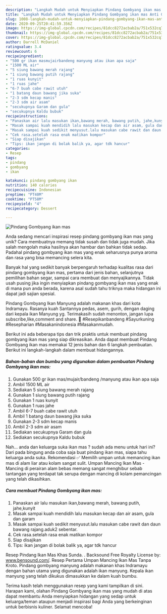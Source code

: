 ```yaml
---
description: "Langkah Mudah untuk Menyiapkan Pindang Gombyang ikan mas Anti Gagal"
title: "Langkah Mudah untuk Menyiapkan Pindang Gombyang ikan mas Anti Gagal"
slug: 1008-langkah-mudah-untuk-menyiapkan-pindang-gombyang-ikan-mas-anti-gagal
date: 2020-09-25T20:41:59.356Z
image: https://img-global.cpcdn.com/recipes/81dcc8272acbab2a/751x532cq70/pindang-gombyang-ikan-mas-foto-resep-utama.jpg
thumbnail: https://img-global.cpcdn.com/recipes/81dcc8272acbab2a/751x532cq70/pindang-gombyang-ikan-mas-foto-resep-utama.jpg
cover: https://img-global.cpcdn.com/recipes/81dcc8272acbab2a/751x532cq70/pindang-gombyang-ikan-mas-foto-resep-utama.jpg
author: Darrell McDaniel
ratingvalue: 3.4
reviewcount: 6
recipeingredient:
- "500 gr ikan masmujairbandeng manyung atau ikan apa saja"
- "1500 ML air"
- "5 siung bawang merah rajang"
- "1 siung bawang putih rajang"
- "1 ruas kunyit"
- "1 ruas jahe"
- "6-7 buah cabe rawit utuh"
- "1 batang daun bawang jika suka"
- "2-3 sdm kecap manis"
- "2-3 sdm air asam"
- "secukupnya Garam dan gula"
- "secukupnya Kaldu bubuk"
recipeinstructions:
- "Panaskan air lalu masukan ikan,bawang merah, bawang putih, jahe,kunyit"
- "Masak sampai kuah mendidih lalu masukan kecap dan air asam, gula dan garam"
- "Masak sampai kuah sedikit menyusut.lalu masukan cabe rawit dan daun bawang rajang.aduk2 sebentar."
- "Cek rasa.setelah rasa enak matikan kompor"
- "Siap disajikan"
- "Tips: ikan jangan di bolak balik ya, agar tdk hancur"
categories:
- Resep
tags:
- pindang
- gombyang
- ikan

katakunci: pindang gombyang ikan 
nutrition: 140 calories
recipecuisine: Indonesian
preptime: "PT40M"
cooktime: "PT58M"
recipeyield: "4"
recipecategory: Dessert

---
```



![Pindang Gombyang ikan mas](https://img-global.cpcdn.com/recipes/81dcc8272acbab2a/751x532cq70/pindang-gombyang-ikan-mas-foto-resep-utama.jpg)

Anda sedang mencari inspirasi resep pindang gombyang ikan mas yang unik? Cara membuatnya memang tidak susah dan tidak juga mudah. Jika salah mengolah maka hasilnya akan hambar dan bahkan tidak sedap. Padahal pindang gombyang ikan mas yang enak seharusnya punya aroma dan rasa yang bisa memancing selera kita.

Banyak hal yang sedikit banyak berpengaruh terhadap kualitas rasa dari pindang gombyang ikan mas, pertama dari jenis bahan, selanjutnya pemilihan bahan segar, sampai cara membuat dan menyajikannya. Tidak usah pusing jika ingin menyiapkan pindang gombyang ikan mas yang enak di mana pun anda berada, karena asal sudah tahu triknya maka hidangan ini dapat jadi sajian spesial.

Pindang Gombyang Ikan Manyung adalah makanan khas dari kota Indramayu. Rasanya kuah Santannya pedas, asem, gurih, dengan daging dari kepala ikan Manyung yg. Terimakasih sudah menonton, jangan lupa subscribe,like,comment and share. 🥰 #Resepikanbandeng #Sayurkuning #Resepharian #Masakanindonesia #Masakanmudah.


Berikut ini ada beberapa tips dan trik praktis untuk membuat pindang gombyang ikan mas yang siap dikreasikan. Anda dapat membuat Pindang Gombyang ikan mas memakai 12 jenis bahan dan 6 langkah pembuatan. Berikut ini langkah-langkah dalam membuat hidangannya.

<!--inarticleads1-->

##### Bahan-bahan dan bumbu yang digunakan dalam pembuatan Pindang Gombyang ikan mas:

1. Gunakan 500 gr ikan mas/mujair/bandeng /manyung atau ikan apa saja
1. Ambil 1500 ML air
1. Sediakan 5 siung bawang merah rajang
1. Gunakan 1 siung bawang putih rajang
1. Gunakan 1 ruas kunyit
1. Gunakan 1 ruas jahe
1. Ambil 6-7 buah cabe rawit utuh
1. Ambil 1 batang daun bawang jika suka
1. Gunakan 2-3 sdm kecap manis
1. Ambil 2-3 sdm air asam
1. Sediakan secukupnya Garam dan gula
1. Sediakan secukupnya Kaldu bubuk


Nah… anda dan keluarga suka ikan mas ? sudah ada menu untuk hari ini? Dari pada bingung anda coba saja buat pindang ikan mas, siapa tahu keluarga anda suka. Rekomendasi ✅ Memilih umpan untuk memancing ikan mas di alam liar atau kolam sangat sulit. Umpan Mancing Ikan Mas - Mancing di perairan alam bebas memang sangat menghibur sebab tantangan yang terdapat tak serupa dengan mancing di kolam pemancingan yang telah dikasihkan. 

<!--inarticleads2-->

##### Cara membuat Pindang Gombyang ikan mas:

1. Panaskan air lalu masukan ikan,bawang merah, bawang putih, jahe,kunyit
1. Masak sampai kuah mendidih lalu masukan kecap dan air asam, gula dan garam
1. Masak sampai kuah sedikit menyusut.lalu masukan cabe rawit dan daun bawang rajang.aduk2 sebentar.
1. Cek rasa.setelah rasa enak matikan kompor
1. Siap disajikan
1. Tips: ikan jangan di bolak balik ya, agar tdk hancur


Resep Pindang Ikan Mas Khas Sunda. . Backsound Free Royalty License by: www.bensound.com/. Resep Pertama Umpan Mancing Ikan Mas Tanpa Kroto. Pindang gombyang manyung adalah makanan khas Indramayu dengan bahan utama yang digunakan adalah ikan manyung. Kepala ikan manyung yang telah dikukus dimasukkan ke dalam kuah bumbu. 

Terima kasih telah menggunakan resep yang kami tampilkan di sini. Harapan kami, olahan Pindang Gombyang ikan mas yang mudah di atas dapat membantu Anda menyiapkan hidangan yang sedap untuk keluarga/teman ataupun menjadi inspirasi bagi Anda yang berkeinginan untuk berbisnis kuliner. Selamat mencoba!
